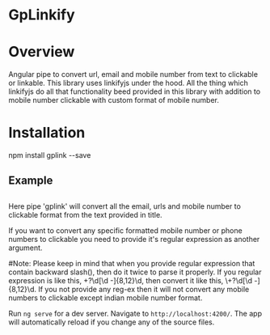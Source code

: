 # GpLinkify

# Overview
 
Angular pipe to convert url, email and mobile number from text to clickable or linkable.
This library uses linkifyjs under the hood. All the thing which linkifyjs do all that functionality beed provided in this library with addition to mobile number clickable with custom format of mobile number.

# Installation
npm install gplink --save

## Example

<h2 [innerHtml] = "title | gplink:reg"> </h2>

Here pipe 'gplink' will convert all the email, urls and mobile number to clickable format from the text provided in title.

If you want to convert any specific formatted mobile number or phone numbers to clickable you need to provide it's regular expression as another argument.

#Note:
Please keep in mind that when you provide regular expression that contain backward slash(\), then do it twice to parse it properly.
If you regular expression is like this, \+?\d[\d -]{8,12}\d, then convert it like this, 
\\+?\\d[\\d -]{8,12}\\d.
If you not provide any reg-ex then it will not convert any mobile numbers to clickable except indian mobile number format.

Run `ng serve` for a dev server. Navigate to `http://localhost:4200/`. The app will automatically reload if you change any of the source files.

